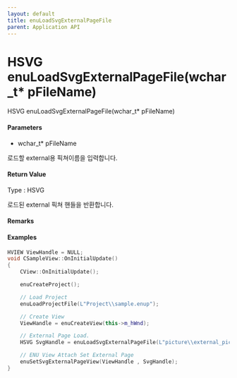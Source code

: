 ```yaml
---
layout: default
title: enuLoadSvgExternalPageFile
parent: Application API
---
```

# HSVG enuLoadSvgExternalPageFile\(wchar\_t\* pFileName\)

HSVG enuLoadSvgExternalPageFile\(wchar\_t\* pFileName\)

#### Parameters

* wchar\_t\* pFileName

로드할 external용 픽쳐이름을 입력합니다.

#### Return Value

Type : HSVG

로드된 external 픽쳐 핸들을 반환합니다.

#### Remarks

#### Examples

```cpp
HVIEW ViewHandle = NULL; 
void CSampleView::OnInitialUpdate() 
{ 
    CView::OnInitialUpdate(); 

    enuCreateProject(); 

    // Load Project
    enuLoadProjectFile(L"Project\\sample.enup"); 

    // Create View
    ViewHandle = enuCreateView(this->m_hWnd); 

    // External Page Load. 
    HSVG SvgHandle = enuLoadSvgExternalPageFile(L"picture\\external_pic.svg");

    // ENU View Attach Set External Page 
    enuSetSvgExternalPageView(ViewHandle , SvgHandle); 
}
```



